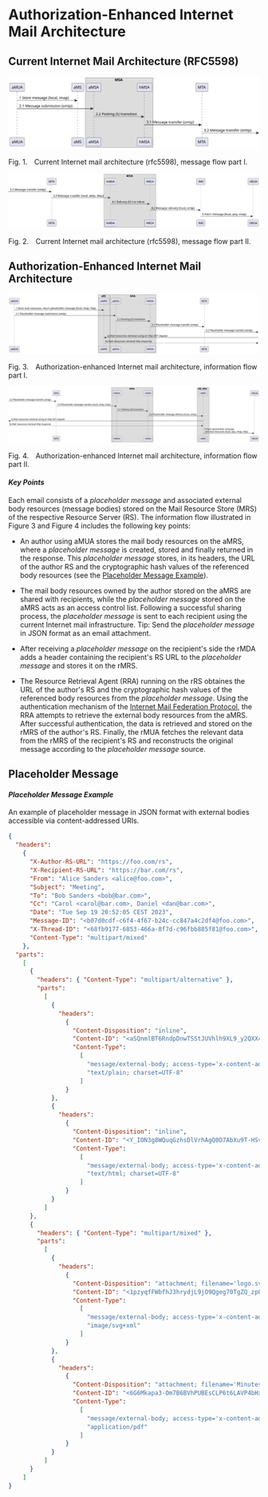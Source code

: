 # Authorization-Enhanced Internet Mail Architecture

## Current Internet Mail Architecture (RFC5598)

![Internet mail architecture RFC5598 Part I.](src/main/images/sd_I.svg)
<p class="figure">
    Fig.&nbsp;1.&emsp;Current Internet mail architecture (rfc5598), message flow part I.
</p>

![Internet mail architecture RFC5598 Part II.](src/main/images/sd_II.svg)
<p class="figure">
    Fig.&nbsp;2.&emsp;Current Internet mail architecture (rfc5598), message flow part II.
</p>

## Authorization-Enhanced Internet Mail Architecture

![Authorization-enhanced Internet mail architecture Part I.](src/main/images/sd_III.svg)
<p class="figure">
    Fig.&nbsp;3.&emsp;Authorization-enhanced Internet mail architecture, information flow part I.
</p>

![Authorization-enhanced Internet mail architecture Part II.](src/main/images/sd_IV.svg)
<p class="figure">
    Fig.&nbsp;4.&emsp;Authorization-enhanced Internet mail architecture, information flow part II.
</p>

#### *Key Points*

Each email consists of a *placeholder message* and associated external body resources (message bodies) stored on the Mail Resource Store (MRS) of the respective Resource Server (RS). The information flow illustrated in Figure 3 and Figure 4 includes the following key points:

- An author using aMUA stores the mail body resources on the aMRS, where a *placeholder message* is created, stored and finally returned in the response. This *placeholder message* stores, in its headers, the URL of the author RS and the cryptographic hash values of the referenced body resources (see the [Placeholder Message Example](#placeholder-message-example)).

- The mail body resources owned by the author stored on the aMRS are shared with recipients, while the *placeholder message* stored on the aMRS acts as an access control list. Following a successful sharing process, the *placeholder message* is sent to each recipient using the current Internet mail infrastructure. Tip: Send the *placeholder message* in JSON format as an email attachment.

- After receiving a *placeholder message* on the recipient's side the rMDA adds a header containing the recipient's RS URL to the *placeholder message* and stores it on the rMRS.

- The Resource Retrieval Agent (RRA) running on the rRS obtaines the URL of the author's RS and the cryptographic hash values of the referenced body resources from the *placeholder message*. Using the authentication mechanism of the [Internet Mail Federation Protocol](docs/Internet_Mail_Federation_Protocol.md), the RRA attempts to retrieve the external body resources from the aMRS. After successful authentication, the data is retrieved and stored on the rMRS of the author's RS. Finally, the rMUA fetches the relevant data from the rMRS of the recipient's RS and reconstructs the original message according to the *placeholder message* source.

## Placeholder Message

#### *Placeholder Message Example*

An example of placeholder message in JSON format with external bodies accessible via content-addressed URIs.

```json
{
  "headers":
    {
      "X-Author-RS-URL": "https://foo.com/rs",
      "X-Recipient-RS-URL": "https://bar.com/rs",
      "From": "Alice Sanders <alice@foo.com>",
      "Subject": "Meeting",
      "To": "Bob Sanders <bob@bar.com>",
      "Cc": "Carol <carol@bar.com>, Daniel <dan@bar.com>",
      "Date": "Tue Sep 19 20:52:05 CEST 2023",
      "Message-ID": "<b07d0cdf-c6f4-4f67-b24c-cc847a4c2df4@foo.com>",
      "X-Thread-ID": "<68fb9177-6853-466a-8f7d-c96fbb885f81@foo.com>",
      "Content-Type": "multipart/mixed"
    },
  "parts":
    [
      {
        "headers": { "Content-Type": "multipart/alternative" },
        "parts":
          [
            {
              "headers":
                {
                  "Content-Disposition": "inline",
                  "Content-ID": "<aSQnmlBT6RndpDnwTSStJUVhlh9XL9_y2QXX42NhKuI>",
                  "Content-Type":
                    [
                      "message/external-body; access-type='x-content-addressed-uri'; hash-algorithm='sha256'; size='42'",
                      "text/plain; charset=UTF-8"
                    ]
                }
            },
            {
              "headers":
                {
                  "Content-Disposition": "inline",
                  "Content-ID": "<Y_ION3g8WQuqGzhsDlVrhAgQ0D7AbXu9T-HSv3w--zY>",
                  "Content-Type":
                    [
                      "message/external-body; access-type='x-content-addressed-uri'; hash-algorithm='sha256'; size='109'",
                      "text/html; charset=UTF-8"
                    ]
                }
            }
          ]
      },
      {
        "headers": { "Content-Type": "multipart/mixed" },
        "parts":
          [
            {
              "headers":
                {
                  "Content-Disposition": "attachment; filename='logo.svg'",
                  "Content-ID": "<1pzyqfFWbfhJ3hrydjL9jO9Qgeg70TgZQ_zpOkt4HOU>",
                  "Content-Type":
                    [
                      "message/external-body; access-type='x-content-addressed-uri'; hash-algorithm='sha256'; size='52247'",
                      "image/svg+xml"
                    ]
                }
            },
            {
              "headers":
                {
                  "Content-Disposition": "attachment; filename='Minutes.pdf'",
                  "Content-ID": "<6G6Mkapa3-Om7B6BVhPUBEsCLP6t6LAVP4bHxhQF5nc>",
                  "Content-Type":
                    [
                      "message/external-body; access-type='x-content-addressed-uri'; hash-algorithm='sha256'; size='153403'",
                      "application/pdf"
                    ]
                }
            }
          ]
      }
    ]
}
```


